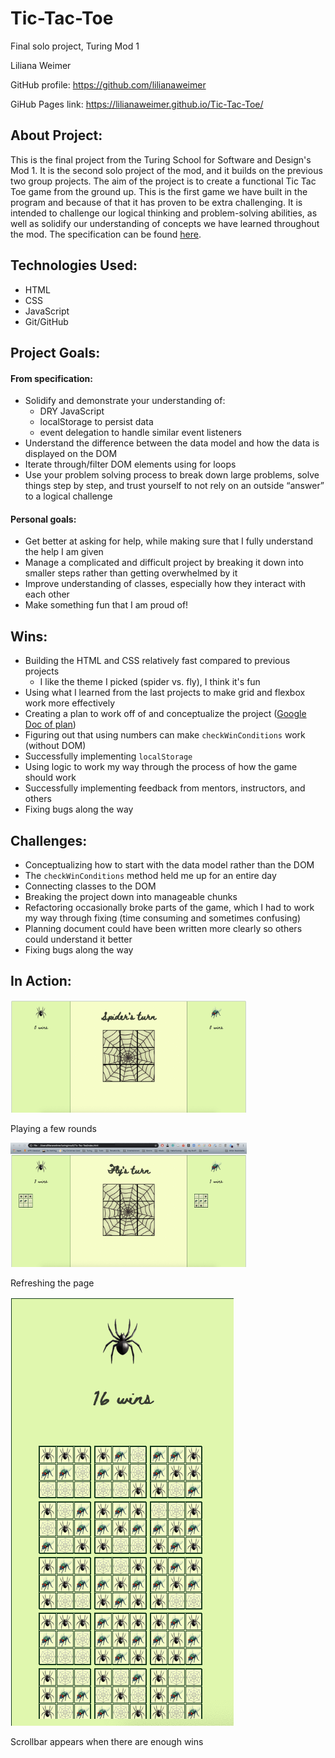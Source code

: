 # Tic-Tac-Toe
Final solo project, Turing Mod 1

Liliana Weimer

GitHub profile: https://github.com/lilianaweimer

GiHub Pages link: https://lilianaweimer.github.io/Tic-Tac-Toe/

## About Project:
This is the final project from the Turing School for Software and Design's Mod 1. It is the second solo project of the mod, and it builds on the previous two group projects. The aim of the project is to create a functional Tic Tac Toe game from the ground up. This is the first game we have built in the program and because of that it has proven to be extra challenging. It is intended to challenge our logical thinking and problem-solving abilities, as well as solidify our understanding of concepts we have learned throughout the mod. The specification can be found [here](https://frontend.turing.io/projects/module-1/tic-tac-toe-solo.html).

## Technologies Used:
- HTML
- CSS
- JavaScript
- Git/GitHub

## Project Goals:
#### From specification:
- Solidify and demonstrate your understanding of:
  - DRY JavaScript
  - localStorage to persist data
  - event delegation to handle similar event listeners
- Understand the difference between the data model and how the data is displayed on the DOM
- Iterate through/filter DOM elements using for loops
- Use your problem solving process to break down large problems, solve things step by step, and trust yourself to not rely on an outside “answer” to a logical challenge

#### Personal goals:
- Get better at asking for help, while making sure that I fully understand the help I am given
- Manage a complicated and difficult project by breaking it down into smaller steps rather than getting overwhelmed by it
- Improve understanding of classes, especially how they interact with each other
- Make something fun that I am proud of!


## Wins:
- Building the HTML and CSS relatively fast compared to previous projects
  - I like the theme I picked (spider vs. fly), I think it's fun
- Using what I learned from the last projects to make grid and flexbox work more effectively
- Creating a plan to work off of and conceptualize the project ([Google Doc of plan](https://docs.google.com/document/d/1c8mTybTz8za_oVB5nvgW8WkvojqSyblAodd9VS_o9lk/edit?usp=sharing))
- Figuring out that using numbers can make `checkWinConditions` work (without DOM)
- Successfully implementing `localStorage`
- Using logic to work my way through the process of how the game should work
- Successfully implementing feedback from mentors, instructors, and others
- Fixing bugs along the way

## Challenges:
- Conceptualizing how to start with the data model rather than the DOM
- The `checkWinConditions` method held me up for an entire day
- Connecting classes to the DOM
- Breaking the project down into manageable chunks
- Refactoring occasionally broke parts of the game, which I had to work my way through fixing (time consuming and sometimes confusing)
- Planning document could have been written more clearly so others could understand it better
- Fixing bugs along the way

## In Action:

<img src="images/tic-tac-toe-wins-draw.gif" alt="playing a few rounds of tic tac toe" width=75% height=auto/>

Playing a few rounds

<img src="images/tic-tac-toe-refresh.gif" alt="refreshing the page" width=75% height=auto/>

Refreshing the page

<img src="images/tic-tac-toe-scrollbar.gif" alt="scrollbar appears when there are enough wins" height=75% width=auto/>

Scrollbar appears when there are enough wins
